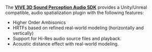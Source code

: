 The **[VIVE 3D Sound Perception Audio SDK](https://developer.vive.com/resources/vive-sense/3dsp-audio-sdk/overview/)** provides a Unity/Unreal compatible, audio spatialization plugin with the following features:

- Higher Order Ambisonics
- HRTFs based on refined real-world modeling (horizontally and vertically)
- Support for Hi-Res audio source files and playback.
- Acoustic distance effect with real-world modeling.
